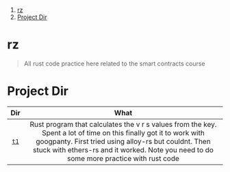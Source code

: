 
1. [rz](#rz)
2. [Project Dir](#project-dir)


# rz

> All rust code practice here related to the smart contracts course 

# Project Dir 

Dir | What 
:--: | :--: 
[`t1`](./t1/) | Rust program that calculates the v r s values from the key. Spent a lot of time on this finally got it to work with googpanty. First tried using alloy-rs but couldnt. Then stuck with ethers-rs and it worked. Note you need to do some more practice with rust code